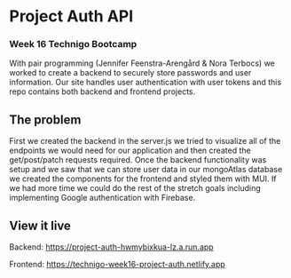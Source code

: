 # Project Auth API
### Week 16 Technigo Bootcamp

With pair programming (Jennifer Feenstra-Arengård & Nora Terbocs) we worked to create a backend to securely store passwords and user information. Our site handles user authentication with user tokens and this repo contains both backend and frontend projects.

## The problem

First we created the backend in the server.js we tried to visualize all of the endpoints we would need for our application and then created the get/post/patch requests required. Once the backend functionality was setup and we saw that we can store user data in our mongoAtlas database we created the components for the frontend and styled them with MUI. If we had more time we could do the rest of the stretch goals including implementing Google authentication with Firebase. 

## View it live
Backend: https://project-auth-hwmybixkua-lz.a.run.app

Frontend: https://technigo-week16-project-auth.netlify.app

